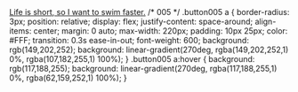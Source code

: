 <html lang="ja" data-loaded="false" data-scrolled="false" data-spmenu="closed">
<meta charset="UTF-8">
<meta http-equiv="Content-Type" content="text/html; charset=UTF-8">
<meta http-equiv="X-UA-Compatible" content="IE=EmulateIE10" />
<meta http-equiv="X-UA-Compatible" content="IE=edge">
<meta name="viewport" content="width=device-width, initial-scale=1.0">

<top>
<div class="button005">
	<a href="#">Life is short, so I want to swim faster.</a>
 /* 005 */
.button005 a {
    border-radius: 3px;
    position: relative;
    display: flex;
    justify-content: space-around;
    align-items: center;
    margin: 0 auto;
    max-width: 220px;
    padding: 10px 25px;
    color: #FFF;
    transition: 0.3s ease-in-out;
    font-weight: 600;
    background: rgb(149,202,252);
    background: linear-gradient(270deg, rgba(149,202,252,1) 0%, rgba(107,182,255,1) 100%);
}
.button005 a:hover {
    background: rgb(117,188,255);
    background: linear-gradient(270deg, rgba(117,188,255,1) 0%, rgba(62,159,252,1) 100%);
}
